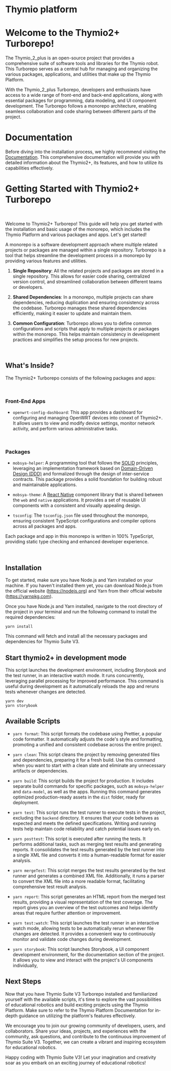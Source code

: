 Thymio platform
===============

# Welcome to the Thymio2+ Turborepo!

The Thymio_2_plus is an open-source project that provides a comprehensive suite of software tools and libraries for the Thymio robot. This Turborepo serves as a central hub for managing and organizing the various packages, applications, and utilities that make up the Thymio Platform.

With the Thymio_2_plus Turborepo, developers and enthusiasts have access to a wide range of front-end and back-end applications, along with essential packages for programming, data modeling, and UI component development. The Turborepo follows a monorepo architecture, enabling seamless collaboration and code sharing between different parts of the project.

# Documentation

Before diving into the installation process, we highly recommend visiting the [Documentation](https://andresvcc.github.io/thymio_2_plus/?path=/docs/introduction--page). This comprehensive documentation will provide you with detailed information about the Thymio2+, its features, and how to utilize its capabilities effectively.


# Getting Started with Thymio2+ Turborepo

<br />

Welcome to Thymio2+ Turborepo! This guide will help you get started with the installation and basic usage of the monorepo, which includes the Thymio Platform and various packages and apps. Let's get started!

A monorepo is a software development approach where multiple related projects or packages are managed within a single repository. Turborepo is a tool that helps streamline the development process in a monorepo by providing various features and utilities.

1. **Single Repository**: All the related projects and packages are stored in a single repository. This allows for easier code sharing, centralized version control, and streamlined collaboration between different teams or developers.

2. **Shared Dependencies**: In a monorepo, multiple projects can share dependencies, reducing duplication and ensuring consistency across the codebase. Turborepo manages these shared dependencies efficiently, making it easier to update and maintain them.

3. **Common Configuration**: Turborepo allows you to define common configurations and scripts that apply to multiple projects or packages within the monorepo. This helps maintain consistency in development practices and simplifies the setup process for new projects.

<br />

## What's Inside?

The Thymio2+ Turborepo consists of the following packages and apps:

<br />

### Front-End Apps

- `openwrt-config-dashboard`: This app provides a dashboard for configuring and managing OpenWRT devices into conext of Thymio2+. It allows users to view and modify device settings, monitor network activity, and perform various administrative tasks. 

<br />

### Packages

- `mobsya-helper`: A programming tool that follows the [SOLID](https://en.wikipedia.org/wiki/SOLID) principles, leveraging an implementation framework based on [Domain-Driven Design (DDD)](https://learn.microsoft.com/en-us/archive/msdn-magazine/2009/february/best-practice-an-introduction-to-domain-driven-design) and formalized through the design of inter-service contracts. This package provides a solid foundation for building robust and maintainable applications.

- `mobsya-theme`: A [React Native](https://reactnative.dev/) component library that is shared between the `web` and `native` applications. It provides a set of reusable UI components with a consistent and visually appealing design.

- `tsconfig`: The `tsconfig.json` file used throughout the monorepo, ensuring consistent TypeScript configurations and compiler options across all packages and apps.

Each package and app in this monorepo is written in 100% TypeScript, providing static type checking and enhanced developer experience.

<br />

## Installation

To get started, make sure you have Node.js and Yarn installed on your machine. If you haven't installed them yet, you can download Node.js from the official website (https://nodejs.org) and Yarn from their official website (https://yarnpkg.com).

Once you have Node.js and Yarn installed, navigate to the root directory of the project in your terminal and run the following command to install the required dependencies:

```shell
yarn install
```

This command will fetch and install all the necessary packages and dependencies for Thymio Suite V3.
<br />

## Start thymio2+ in development mode

This script launches the development environment, including Storybook and the test runner, in an interactive watch mode. It runs concurrently, leveraging parallel processing for improved performance. This command is useful during development as it automatically reloads the app and reruns tests whenever changes are detected.

```shell
yarn dev
yarn storybook
```

## Available Scripts

- `yarn format`: This script formats the codebase using Prettier, a popular code formatter. It automatically adjusts the code's style and formatting, promoting a unified and consistent codebase across the entire project.

- `yarn clean`: This script cleans the project by removing generated files and dependencies, preparing it for a fresh build. Use this command when you want to start with a clean slate and eliminate any unnecessary artifacts or dependencies.

- `yarn build`: This script builds the project for production. It includes separate build commands for specific packages, such as `mobsya-helper` and `data-model`, as well as the apps. Running this command generates optimized production-ready assets in the `dist` folder, ready for deployment.

- `yarn test`: This script runs the test runner to execute tests in the project, excluding the `backend` directory. It ensures that your code behaves as expected and meets the defined specifications. Writing and running tests help maintain code reliability and catch potential issues early on.

- `yarn posttest`: This script is executed after running the tests. It performs additional tasks, such as merging test results and generating reports. It consolidates the test results generated by the test runner into a single XML file and converts it into a human-readable format for easier analysis.

- `yarn mergeTest`: This script merges the test results generated by the test runner and generates a combined XML file. Additionally, it runs a parser to convert the XML file into a more readable format, facilitating comprehensive test result analysis.

- `yarn report`: This script generates an HTML report from the merged test results, providing a visual representation of the test coverage. The report gives you an overview of the test outcomes and helps identify areas that require further attention or improvement.

- `yarn test:watch`: This script launches the test runner in an interactive watch mode, allowing tests to be automatically rerun whenever file changes are detected. It provides a convenient way to continuously monitor and validate code changes during development.

- `yarn storybook`: This script launches Storybook, a UI component development environment, for the documentation section of the project. It allows you to view and interact with the project's UI components individually,

## Next Steps

Now that you have Thymio Suite V3 Turborepo installed and familiarized yourself with the available scripts, it's time to explore the vast possibilities of educational robotics and build exciting projects using the Thymio Platform. Make sure to refer to the Thymio Platform Documentation for in-depth guidance on utilizing the platform's features effectively.

We encourage you to join our growing community of developers, users, and collaborators. Share your ideas, projects, and experiences with the community, ask questions, and contribute to the continuous improvement of Thymio Suite V3. Together, we can create a vibrant and inspiring ecosystem for educational robotics.

Happy coding with Thymio Suite V3! Let your imagination and creativity soar as you embark on an exciting journey of educational robotics!


